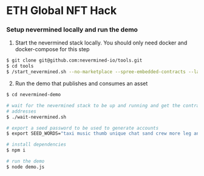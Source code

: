 # ETH Global NFT Hack

### Setup nevermined locally and run the demo

1. Start the nevermined stack locally. You should only need docker and docker-compose for this step

```bash
$ git clone git@github.com:nevermined-io/tools.git
$ cd tools
$ /start_nevermined.sh --no-marketplace --spree-embedded-contracts --latest
```

2. Run the demo that publishes and consumes an asset
```bash
$ cd nevermined-demo

# wait for the nevermined stack to be up and running and get the contract
# addresses
$ ./wait-nevermined.sh

# export a seed password to be used to generate accounts
$ export SEED_WORDS="taxi music thumb unique chat sand crew more leg another off lamp"

# install dependencies
$ npm i

# run the demo
$ node demo.js
```